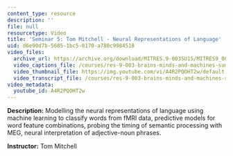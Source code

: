 ```yaml
---
content_type: resource
description: ''
file: null
resourcetype: Video
title: 'Seminar 5: Tom Mitchell - Neural Representations of Language'
uid: d6e90d7b-5685-1bc5-8170-a780c9984518
video_files:
  archive_url: https://archive.org/download/MITRES.9-003SU15/MITRES9_003SU15_Seminar_5_300k.mp4
  video_captions_file: /courses/res-9-003-brains-minds-and-machines-summer-course-summer-2015/66328dc743b652f2b47850c069a230ea_A4R2PQOHT2w.vtt
  video_thumbnail_file: https://img.youtube.com/vi/A4R2PQOHT2w/default.jpg
  video_transcript_file: /courses/res-9-003-brains-minds-and-machines-summer-course-summer-2015/7368c7faa6324bcc3126ee48f904d722_A4R2PQOHT2w.pdf
video_metadata:
  youtube_id: A4R2PQOHT2w
---
```


**Description:** Modelling the neural representations of language using machine learning to classify words from fMRI data, predictive models for word feature combinations, probing the timing of semantic processing with MEG, neural interpretation of adjective-noun phrases.

**Instructor:** Tom Mitchell